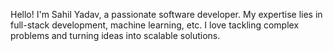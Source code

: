 Hello! I'm Sahil Yadav, a passionate software developer. My expertise lies in full-stack development, machine learning, etc. I love tackling complex problems and turning ideas into scalable solutions.

<!---
sahilyadav1221/sahilyadav1221 is a ✨ special ✨ repository because its `README.md` (this file) appears on your GitHub profile.
You can click the Preview link to take a look at your changes.
--->
